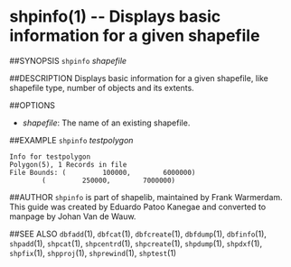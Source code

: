 shpinfo(1) -- Displays basic information for a given shapefile
==============================================================

##SYNOPSIS
`shpinfo` _shapefile_

##DESCRIPTION
Displays basic information for a given shapefile, like shapefile type, number of objects and its extents.

##OPTIONS
 * _shapefile_:
 The name of an existing shapefile.

##EXAMPLE
`shpinfo` _testpolygon_

    Info for testpolygon
    Polygon(5), 1 Records in file
    File Bounds: (         100000,        6000000)
            (         250000,        7000000)

##AUTHOR
`shpinfo` is part of shapelib, maintained by Frank Warmerdam. This guide was created by Eduardo Patoo Kanegae and converted to manpage by Johan Van de Wauw.

##SEE ALSO
`dbfadd`(1), `dbfcat`(1), `dbfcreate`(1), `dbfdump`(1), `dbfinfo`(1), `shpadd`(1), `shpcat`(1), `shpcentrd`(1), `shpcreate`(1), `shpdump`(1), `shpdxf`(1), `shpfix`(1), `shpproj`(1), `shprewind`(1), `shptest`(1)

